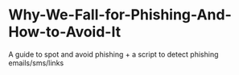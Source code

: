 # Why-We-Fall-for-Phishing-And-How-to-Avoid-It
A guide to spot and avoid phishing + a script to detect phishing emails/sms/links
